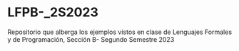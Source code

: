# LFPB-_2S2023
Repositorio que alberga los ejemplos vistos en clase de Lenguajes Formales y de Programación, Sección B- Segundo Semestre 2023
